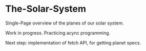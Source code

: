 # The-Solar-System

Single-Page overview of the planes of our solar system.

Work in progress.
Practicing acync programming.

Next step: implementation of fetch API, for getting planet specs.
